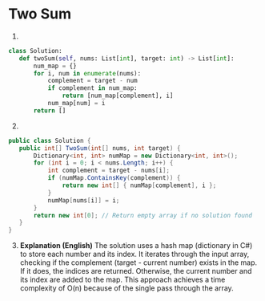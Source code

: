 # Two Sum

1.
 ```python
class Solution:
    def twoSum(self, nums: List[int], target: int) -> List[int]:
        num_map = {}
        for i, num in enumerate(nums):
            complement = target - num
            if complement in num_map:
                return [num_map[complement], i]
            num_map[num] = i
        return []

```
2.
 ```csharp
public class Solution {
    public int[] TwoSum(int[] nums, int target) {
        Dictionary<int, int> numMap = new Dictionary<int, int>();
        for (int i = 0; i < nums.Length; i++) {
            int complement = target - nums[i];
            if (numMap.ContainsKey(complement)) {
                return new int[] { numMap[complement], i };
            }
            numMap[nums[i]] = i;
        }
        return new int[0]; // Return empty array if no solution found
    }
}
```
3. **Explanation (English)** The solution uses a hash map (dictionary in C#) to store each number and its index.  It iterates through the input array, checking if the complement (target - current number) exists in the map. If it does, the indices are returned. Otherwise, the current number and its index are added to the map.  This approach achieves a time complexity of O(n) because of the single pass through the array.
	